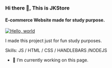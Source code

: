 ### Hi there 👋, This is JKStore
#### E-commerce Website made for study purpose.

[![Hello, world](http://i.imgur.com/c7GmAJf.png)](https://github.com/jayakrishnan98)

I made this project just for fun study purposes.

Skills: JS / HTML / CSS / HANDLEBARS /NODEJS

- 🔭 I’m currently working on this page. 




